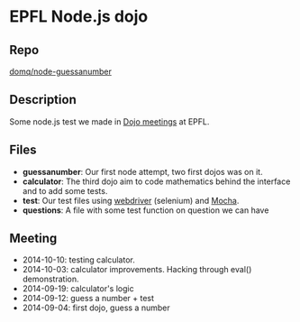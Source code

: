 # EPFL Node.js dojo

## Repo
[domq/node-guessanumber](https://github.com/domq/node-guessanumber)

## Description
Some node.js test we made in [Dojo meetings](http://fr.wikipedia.org/wiki/Coding_Dojo) at EPFL.

## Files
* **guessanumber**:
  Our first node attempt, two first dojos was on it.
* **calculator**:
  The third dojo aim to code mathematics behind the interface and to add some tests.
* **test**:
  Our test files using [webdriver](http://webdriver.io/) (selenium) and [Mocha](http://visionmedia.github.io/mocha/).
* **questions**:
  A file with some test function on question we can have

## Meeting
*  2014-10-10: testing calculator. 
*  2014-10-03: calculator improvements. Hacking through eval() demonstration. 
*  2014-09-19: calculator's logic
*  2014-09-12: guess a number + test
*  2014-09-04: first dojo, guess a number  


